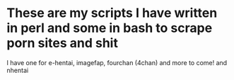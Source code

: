 # These are my scripts I have written in perl and some in bash to scrape porn sites and shit

I have one for e-hentai, imagefap, fourchan (4chan)  and more to come!
and nhentai
